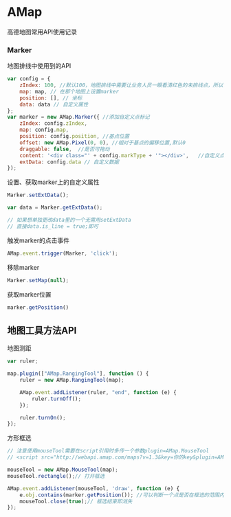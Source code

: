 # AMap
高德地图常用API使用记录

### Marker
地图排线中使用到的API
```javascript
var config = {
    zIndex: 100, //默认100，地图排线中需要让业务人员一眼看清红色的未排线点，所以设置红色的为101
    map: map, // 在那个地图上设置marker
    position: [], // 坐标
    data: data // 自定义属性
};
var marker = new AMap.Marker({ //添加自定义点标记
    zIndex: config.zIndex,
    map: config.map,
    position: config.position, //基点位置
    offset: new AMap.Pixel(0, 0), //相对于基点的偏移位置,默认0
    draggable: false,  //是否可拖动
    content: '<div class="' + config.markType + '"></div>',   //自定义点标记覆盖物内容
    extData: config.data // 自定义数据
});

```


设置、获取marker上的自定义属性
```javascript
Marker.setExtData();

var data = Marker.getExtData();

// 如果想单独更改data里的一个无需用setExtData
// 直接data.is_line = true;即可

```


触发marker的点击事件
```javascript
AMap.event.trigger(Marker, 'click');
```


移除marker
```javascript
Marker.setMap(null);
```


获取marker位置
```javascript
marker.getPosition()
```
## 地图工具方法API
地图测距
```javascript
var ruler;

map.plugin(["AMap.RangingTool"], function () {
    ruler = new AMap.RangingTool(map);

    AMap.event.addListener(ruler, "end", function (e) {
        ruler.turnOff();
    });

    ruler.turnOn();
});
```
方形框选
```javascript
// 注意使用mouseTool需要在script引用时多传一个参数plugin=AMap.MouseTool
// <script src="http://webapi.amap.com/maps?v=1.3&key=你的key&plugin=AMap.MouseTool"></script>

mouseTool = new AMap.MouseTool(map);
mouseTool.rectangle();// 打开框选

AMap.event.addListener(mouseTool, 'draw', function (e) {
    e.obj.contains(marker.getPosition()); //可以判断一个点是否在框选的范围内
    mouseTool.close(true);// 框选结束即消失
});
```

